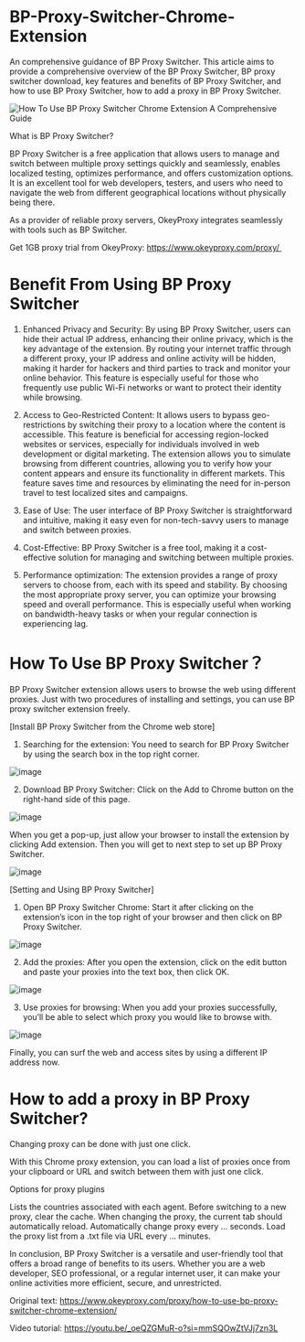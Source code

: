 # BP-Proxy-Switcher-Chrome-Extension
An comprehensive guidance of BP Proxy Switcher. This article aims to provide a comprehensive overview of the BP Proxy Switcher, BP proxy switcher download, key features and benefits of BP Proxy Switcher, and how to use BP Proxy Switcher, how to add a proxy in BP Proxy Switcher.

![How To Use BP Proxy Switcher Chrome Extension A Comprehensive Guide](https://github.com/OkeyProxyCom/BP-Proxy-Switcher-Chrome-Extension/assets/150340973/ccae80f0-05e0-4abf-9dbb-886dfcfbf479)

What is BP Proxy Switcher?

BP Proxy Switcher is a free application that allows users to manage and switch between multiple proxy settings quickly and seamlessly, enables localized testing, optimizes performance, and offers customization options. It is an excellent tool for web developers, testers, and users who need to navigate the web from different geographical locations without physically being there. 

As a provider of reliable proxy servers, OkeyProxy integrates seamlessly with tools such as BP Switcher.

Get 1GB proxy trial from OkeyProxy: https://www.okeyproxy.com/proxy/ 

# Benefit From Using BP Proxy Switcher

1. Enhanced Privacy and Security: By using BP Proxy Switcher, users can hide their actual IP address, enhancing their online privacy, which is the key advantage of the extension. By routing your internet traffic through a different proxy, your IP address and online activity will be hidden, making it harder for hackers and third parties to track and monitor your online behavior. This feature is especially useful for those who frequently use public Wi-Fi networks or want to protect their identity while browsing.

2. Access to Geo-Restricted Content: It allows users to bypass geo-restrictions by switching their proxy to a location where the content is accessible. This feature is beneficial for accessing region-locked websites or services, especially for individuals involved in web development or digital marketing. The extension allows you to simulate browsing from different countries, allowing you to verify how your content appears and ensure its functionality in different markets. This feature saves time and resources by eliminating the need for in-person travel to test localized sites and campaigns.

3. Ease of Use: The user interface of BP Proxy Switcher is straightforward and intuitive, making it easy even for non-tech-savvy users to manage and switch between proxies.

4. Cost-Effective: BP Proxy Switcher is a free tool, making it a cost-effective solution for managing and switching between multiple proxies.

5. Performance optimization: The extension provides a range of proxy servers to choose from, each with its speed and stability. By choosing the most appropriate proxy server, you can optimize your browsing speed and overall performance. This is especially useful when working on bandwidth-heavy tasks or when your regular connection is experiencing lag.

# How To Use BP Proxy Switcher？

BP Proxy Switcher extension allows users to browse the web using different proxies. Just with two procedures of installing and settings, you can use BP proxy switcher extension freely.

[Install BP Proxy Switcher from the Chrome web store]

1. Searching for the extension: You need to search for BP Proxy Switcher by using the search box in the top right corner.
   
![image](https://github.com/OkeyProxyCom/BP-Proxy-Switcher-Chrome-Extension/assets/150340973/4b3e920f-2fbd-4e64-9a81-ae5d40d8c071)

2. Download BP Proxy Switcher: Click on the Add to Chrome button on the right-hand side of this page.

![image](https://github.com/OkeyProxyCom/BP-Proxy-Switcher-Chrome-Extension/assets/150340973/7ee50d20-c6d6-4c83-997c-574081941f93)

When you get a pop-up, just allow your browser to install the extension by clicking Add extension. Then you will get to next step to set up BP Proxy Switcher.

![image](https://github.com/OkeyProxyCom/BP-Proxy-Switcher-Chrome-Extension/assets/150340973/d262e720-f72b-4244-9911-b3c8c63eafb0)

[Setting and Using BP Proxy Switcher]

1. Open BP Proxy Switcher Chrome: Start it after clicking on the extension’s icon in the top right of your browser and then click on BP Proxy Switcher.

![image](https://github.com/OkeyProxyCom/BP-Proxy-Switcher-Chrome-Extension/assets/150340973/989a4b6b-dbd5-4152-a45d-dc78b0cb70f9)

2. Add the proxies: After you open the extension, click on the edit button and paste your proxies into the text box, then click OK.

![image](https://github.com/OkeyProxyCom/BP-Proxy-Switcher-Chrome-Extension/assets/150340973/d32dfc65-49a7-47b6-97e3-6ca1df918ed7)

3. Use proxies for browsing: When you add your proxies successfully, you’ll be able to select which proxy you would like to browse with.

![image](https://github.com/OkeyProxyCom/BP-Proxy-Switcher-Chrome-Extension/assets/150340973/aff3b460-05d7-42c0-920f-0509229c1d11)

Finally, you can surf the web and access sites by using a different IP address now.

# How to add a proxy in BP Proxy Switcher?
Changing proxy can be done with just one click.

With this Chrome proxy extension, you can load a list of proxies once from your clipboard or URL and switch between them with just one click.

Options for proxy plugins

Lists the countries associated with each agent.
Before switching to a new proxy, clear the cache.
When changing the proxy, the current tab should automatically reload.
Automatically change proxy every … seconds.
Load the proxy list from a .txt file via URL every … minutes.

In conclusion, BP Proxy Switcher is a versatile and user-friendly tool that offers a broad range of benefits to its users. Whether you are a web developer, SEO professional, or a regular internet user, it can make your online activities more efficient, secure, and unrestricted.

Original text: https://www.okeyproxy.com/proxy/how-to-use-bp-proxy-switcher-chrome-extension/

Video tutorial: https://youtu.be/_oeQZGMuR-o?si=mmSQOwZtVJj7zn3L
